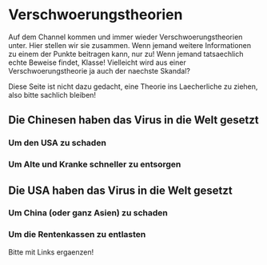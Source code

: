 # Verschwoerungstheorien
Auf dem Channel kommen und immer wieder Verschwoerungstheorien unter. Hier stellen wir sie zusammen. Wenn jemand weitere 
Informationen zu einem der Punkte beitragen kann, nur zu! Wenn jemand tatsaechlich echte Beweise findet, Klasse! Vielleicht 
wird aus einer Verschwoerungstheorie ja auch der naechste Skandal?

Diese Seite ist nicht dazu gedacht, eine Theorie ins Laecherliche zu ziehen, also bitte sachlich bleiben!

## Die Chinesen haben das Virus in die Welt gesetzt

### Um den USA zu schaden

### Um Alte und Kranke schneller zu entsorgen

## Die USA haben das Virus in die Welt gesetzt

### Um China (oder ganz Asien) zu schaden

### Um die Rentenkassen zu entlasten

Bitte mit Links ergaenzen!
